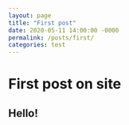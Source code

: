 ```yaml
---
layout: page
title: "First post"
date: 2020-05-11 14:00:00 -0000
permalink: /posts/first/
categories: test
---
```



# First post on site

## Hello!